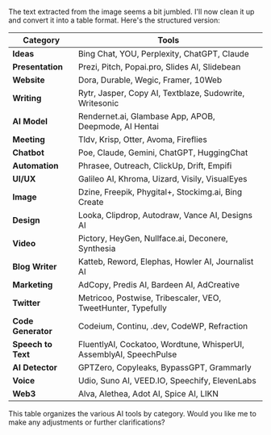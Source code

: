 The text extracted from the image seems a bit jumbled. I'll now clean it up and convert it into a table format. Here's the structured version:

| **Category**      | **Tools**                                                                                                                                                        |
|-------------------|------------------------------------------------------------------------------------------------------------------------------------------------------------------|
| **Ideas**         | Bing Chat, YOU, Perplexity, ChatGPT, Claude                                                                                                                        |
| **Presentation**  | Prezi, Pitch, Popai.pro, Slides AI, Slidebean                                                                                                                     |
| **Website**       | Dora, Durable, Wegic, Framer, 10Web                                                                                                                                 |
| **Writing**       | Rytr, Jasper, Copy AI, Textblaze, Sudowrite, Writesonic                                                                                                           |
| **AI Model**      | Rendernet.ai, Glambase App, APOB, Deepmode, AI Hentai                                                                                                             |
| **Meeting**       | Tldv, Krisp, Otter, Avoma, Fireflies                                                                                                                              |
| **Chatbot**       | Poe, Claude, Gemini, ChatGPT, HuggingChat                                                                                                                          |
| **Automation**    | Phrasee, Outreach, ClickUp, Drift, Empifi                                                                                                                         |
| **UI/UX**         | Galileo AI, Khroma, Uizard, Visily, VisualEyes                                                                                                                    |
| **Image**         | Dzine, Freepik, Phygital+, Stockimg.ai, Bing Create                                                                                                               |
| **Design**        | Looka, Clipdrop, Autodraw, Vance AI, Designs AI                                                                                                                   |
| **Video**         | Pictory, HeyGen, Nullface.ai, Deconere, Synthesia                                                                                                                 |
| **Blog Writer**   | Katteb, Reword, Elephas, Howler AI, Journalist AI                                                                                                                 |
| **Marketing**     | AdCopy, Predis AI, Bardeen AI, AdCreative                                                                                                                         |
| **Twitter**       | Metricoo, Postwise, Tribescaler, VEO, TweetHunter, Typefully                                                                                                     |
| **Code Generator**| Codeium, Continu, .dev, CodeWP, Refraction                                                                                                                        |
| **Speech to Text**| FluentlyAI, Cockatoo, Wordtune, WhisperUI, AssemblyAI, SpeechPulse                                                                                               |
| **AI Detector**   | GPTZero, Copyleaks, BypassGPT, Grammarly                                                                                                                           |
| **Voice**         | Udio, Suno AI, VEED.IO, Speechify, ElevenLabs                                                                                                                      |
| **Web3**          | Alva, Alethea, Adot AI, Spice AI, LIKN                                                                                                                             |

This table organizes the various AI tools by category. Would you like me to make any adjustments or further clarifications?